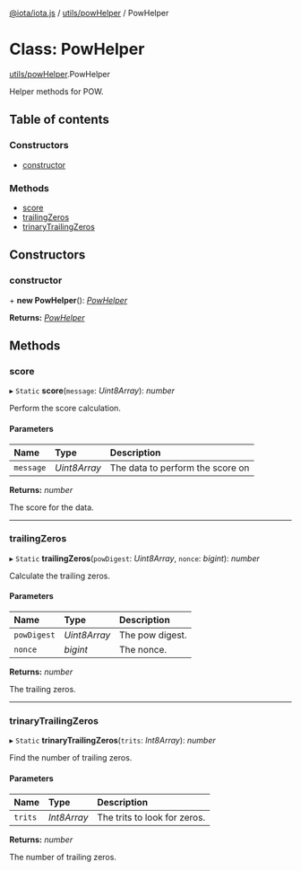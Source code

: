 [@iota/iota.js](../README.md) / [utils/powHelper](../modules/utils_powhelper.md) / PowHelper

# Class: PowHelper

[utils/powHelper](../modules/utils_powhelper.md).PowHelper

Helper methods for POW.

## Table of contents

### Constructors

- [constructor](utils_powhelper.powhelper.md#constructor)

### Methods

- [score](utils_powhelper.powhelper.md#score)
- [trailingZeros](utils_powhelper.powhelper.md#trailingzeros)
- [trinaryTrailingZeros](utils_powhelper.powhelper.md#trinarytrailingzeros)

## Constructors

### constructor

\+ **new PowHelper**(): [*PowHelper*](utils_powhelper.powhelper.md)

**Returns:** [*PowHelper*](utils_powhelper.powhelper.md)

## Methods

### score

▸ `Static` **score**(`message`: *Uint8Array*): *number*

Perform the score calculation.

#### Parameters

| Name | Type | Description |
| :------ | :------ | :------ |
| `message` | *Uint8Array* | The data to perform the score on |

**Returns:** *number*

The score for the data.

___

### trailingZeros

▸ `Static` **trailingZeros**(`powDigest`: *Uint8Array*, `nonce`: *bigint*): *number*

Calculate the trailing zeros.

#### Parameters

| Name | Type | Description |
| :------ | :------ | :------ |
| `powDigest` | *Uint8Array* | The pow digest. |
| `nonce` | *bigint* | The nonce. |

**Returns:** *number*

The trailing zeros.

___

### trinaryTrailingZeros

▸ `Static` **trinaryTrailingZeros**(`trits`: *Int8Array*): *number*

Find the number of trailing zeros.

#### Parameters

| Name | Type | Description |
| :------ | :------ | :------ |
| `trits` | *Int8Array* | The trits to look for zeros. |

**Returns:** *number*

The number of trailing zeros.
